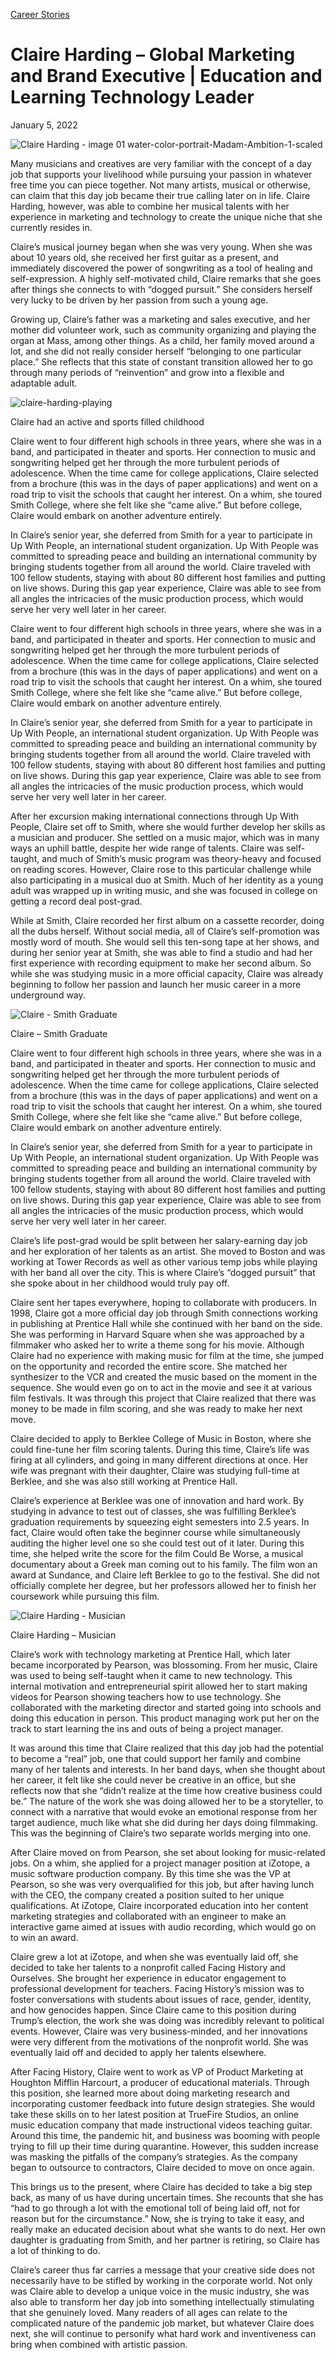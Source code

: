 [//]: # (title: Claire Harding –Global Marketing and Brand Executive | Education and Learning Technology Leader)
[//]: # (url: https://madamambition.com/global-marketing-and-brand-executive-education-and-learning-technology-leader/)
[//]: # (filename: global-marketing-and-brand-executive-education-and-learning-technology-leader.md)
[//]: # (main_image: https://madamambition.com/wp-content/uploads/2022/12/Claire-Harding-image-01-water-color-portrait-Madam-Ambition-1-scaled-1.jpg)

[Career Stories](https://madamambition.com/category/career-stories/)

Claire Harding – Global Marketing and Brand Executive | Education and Learning Technology Leader
================================================================================================

January 5, 2022

![](https://madamambition.com/wp-content/uploads/2022/12/Claire-Harding-image-01-water-color-portrait-Madam-Ambition-1-scaled-1.jpg "Claire Harding - image 01 water-color-portrait-Madam-Ambition-1-scaled")

Many musicians and creatives are very familiar with the concept of a day job that supports your livelihood while pursuing your passion in whatever free time you can piece together. Not many artists, musical or otherwise, can claim that this day job became their true calling later on in life. Claire Harding, however, was able to combine her musical talents with her experience in marketing and technology to create the unique niche that she currently resides in.

Claire’s musical journey began when she was very young. When she was about 10 years old, she received her first guitar as a present, and immediately discovered the power of songwriting as a tool of healing and self-expression. A highly self-motivated child, Claire remarks that she goes after things she connects to with “dogged pursuit.” She considers herself very lucky to be driven by her passion from such a young age.

Growing up, Claire’s father was a marketing and sales executive, and her mother did volunteer work, such as community organizing and playing the organ at Mass, among other things. As a child, her family moved around a lot, and she did not really consider herself “belonging to one particular place.” She reflects that this state of constant transition allowed her to go through many periods of “reinvention” and grow into a flexible and adaptable adult.

![](https://madamambition.com/wp-content/uploads/2023/01/claire-harding-playing.png "claire-harding-playing")

Claire had an active and sports filled childhood

Claire went to four different high schools in three years, where she was in a band, and participated in theater and sports. Her connection to music and songwriting helped get her through the more turbulent periods of adolescence. When the time came for college applications, Claire selected from a brochure (this was in the days of paper applications) and went on a road trip to visit the schools that caught her interest. On a whim, she toured Smith College, where she felt like she “came alive.” But before college, Claire would embark on another adventure entirely.

In Claire’s senior year, she deferred from Smith for a year to participate in Up With People, an international student organization. Up With People was committed to spreading peace and building an international community by bringing students together from all around the world. Claire traveled with 100 fellow students, staying with about 80 different host families and putting on live shows. During this gap year experience, Claire was able to see from all angles the intricacies of the music production process, which would serve her very well later in her career.

Claire went to four different high schools in three years, where she was in a band, and participated in theater and sports. Her connection to music and songwriting helped get her through the more turbulent periods of adolescence. When the time came for college applications, Claire selected from a brochure (this was in the days of paper applications) and went on a road trip to visit the schools that caught her interest. On a whim, she toured Smith College, where she felt like she “came alive.” But before college, Claire would embark on another adventure entirely.

In Claire’s senior year, she deferred from Smith for a year to participate in Up With People, an international student organization. Up With People was committed to spreading peace and building an international community by bringing students together from all around the world. Claire traveled with 100 fellow students, staying with about 80 different host families and putting on live shows. During this gap year experience, Claire was able to see from all angles the intricacies of the music production process, which would serve her very well later in her career.

After her excursion making international connections through Up With People, Claire set off to Smith, where she would further develop her skills as a musician and producer. She settled on a music major, which was in many ways an uphill battle, despite her wide range of talents. Claire was self-taught, and much of Smith’s music program was theory-heavy and focused on reading scores. However, Claire rose to this particular challenge while also participating in a musical duo at Smith. Much of her identity as a young adult was wrapped up in writing music, and she was focused in college on getting a record deal post-grad.

While at Smith, Claire recorded her first album on a cassette recorder, doing all the dubs herself. Without social media, all of Claire’s self-promotion was mostly word of mouth. She would sell this ten-song tape at her shows, and during her senior year at Smith, she was able to find a studio and had her first experience with recording equipment to make her second album. So while she was studying music in a more official capacity, Claire was already beginning to follow her passion and launch her music career in a more underground way.

![](https://madamambition.com/wp-content/uploads/2023/01/Claire-Smith-Graduate.png "Claire - Smith Graduate")

Claire – Smith Graduate

Claire went to four different high schools in three years, where she was in a band, and participated in theater and sports. Her connection to music and songwriting helped get her through the more turbulent periods of adolescence. When the time came for college applications, Claire selected from a brochure (this was in the days of paper applications) and went on a road trip to visit the schools that caught her interest. On a whim, she toured Smith College, where she felt like she “came alive.” But before college, Claire would embark on another adventure entirely.

In Claire’s senior year, she deferred from Smith for a year to participate in Up With People, an international student organization. Up With People was committed to spreading peace and building an international community by bringing students together from all around the world. Claire traveled with 100 fellow students, staying with about 80 different host families and putting on live shows. During this gap year experience, Claire was able to see from all angles the intricacies of the music production process, which would serve her very well later in her career.

Claire’s life post-grad would be split between her salary-earning day job and her exploration of her talents as an artist. She moved to Boston and was working at Tower Records as well as other various temp jobs while playing with her band all over the city. This is where Claire’s “dogged pursuit” that she spoke about in her childhood would truly pay off.

Claire sent her tapes everywhere, hoping to collaborate with producers. In 1998, Claire got a more official day job through Smith connections working in publishing at Prentice Hall while she continued with her band on the side. She was performing in Harvard Square when she was approached by a filmmaker who asked her to write a theme song for his movie. Although Claire had no experience with making music for film at the time, she jumped on the opportunity and recorded the entire score. She matched her synthesizer to the VCR and created the music based on the moment in the sequence. She would even go on to act in the movie and see it at various film festivals. It was through this project that Claire realized that there was money to be made in film scoring, and she was ready to make her next move.

Claire decided to apply to Berklee College of Music in Boston, where she could fine-tune her film scoring talents. During this time, Claire’s life was firing at all cylinders, and going in many different directions at once. Her wife was pregnant with their daughter, Claire was studying full-time at Berklee, and she was also still working at Prentice Hall.

Claire’s experience at Berklee was one of innovation and hard work. By studying in advance to test out of classes, she was fulfilling Berklee’s graduation requirements by squeezing eight semesters into 2.5 years. In fact, Claire would often take the beginner course while simultaneously auditing the higher level one so she could test out of it later. During this time, she helped write the score for the film Could Be Worse, a musical documentary about a Greek man coming out to his family. The film won an award at Sundance, and Claire left Berklee to go to the festival. She did not officially complete her degree, but her professors allowed her to finish her coursework while pursuing this film.

![](/articles/images/Claire-Harding-Musician.png "Claire Harding - Musician")

Claire Harding – Musician

Claire’s work with technology marketing at Prentice Hall, which later became incorporated by Pearson, was blossoming. From her music, Claire was used to being self-taught when it came to new technology. This internal motivation and entrepreneurial spirit allowed her to start making videos for Pearson showing teachers how to use technology. She collaborated with the marketing director and started going into schools and doing this education in person. This product managing work put her on the track to start learning the ins and outs of being a project manager.

It was around this time that Claire realized that this day job had the potential to become a “real” job, one that could support her family and combine many of her talents and interests. In her band days, when she thought about her career, it felt like she could never be creative in an office, but she reflects now that she “didn’t realize at the time how creative business could be.” The nature of the work she was doing allowed her to be a storyteller, to connect with a narrative that would evoke an emotional response from her target audience, much like what she did during her days doing filmmaking. This was the beginning of Claire’s two separate worlds merging into one.

After Claire moved on from Pearson, she set about looking for music-related jobs. On a whim, she applied for a project manager position at iZotope, a music software production company. By this time she was the VP at Pearson, so she was very overqualified for this job, but after having lunch with the CEO, the company created a position suited to her unique qualifications. At iZotope, Claire incorporated education into her content marketing strategies and collaborated with an engineer to make an interactive game aimed at issues with audio recording, which would go on to win an award.

Claire grew a lot at iZotope, and when she was eventually laid off, she decided to take her talents to a nonprofit called Facing History and Ourselves. She brought her experience in educator engagement to professional development for teachers. Facing History’s mission was to foster conversations with students about issues of race, gender, identity, and how genocides happen. Since Claire came to this position during Trump’s election, the work she was doing was incredibly relevant to political events. However, Claire was very business-minded, and her innovations were very different from the motivations of the nonprofit world. She was eventually laid off and decided to apply her talents elsewhere.

After Facing History, Claire went to work as VP of Product Marketing at Houghton Mifflin Harcourt, a producer of educational materials. Through this position, she learned more about doing marketing research and incorporating customer feedback into future design strategies. She would take these skills on to her latest position at TrueFire Studios, an online music education company that made instructional videos teaching guitar. Around this time, the pandemic hit, and business was booming with people trying to fill up their time during quarantine. However, this sudden increase was masking the pitfalls of the company’s strategies. As the company began to outsource to contractors, Claire decided to move on once again.

This brings us to the present, where Claire has decided to take a big step back, as many of us have during uncertain times. She recounts that she has “had to go through a lot with the emotional toll of being laid off, not for reason but for the circumstance.” Now, she is trying to take it easy, and really make an educated decision about what she wants to do next. Her own daughter is graduating from Smith, and her partner is retiring, so Claire has a lot of thinking to do.

Claire’s career thus far carries a message that your creative side does not necessarily have to be stifled by working in the corporate world. Not only was Claire able to develop a unique voice in the music industry, she was also able to transform her day job into something intellectually stimulating that she genuinely loved. Many readers of all ages can relate to the complicated nature of the pandemic job market, but whatever Claire does next, she will continue to personify what hard work and inventiveness can bring when combined with artistic passion.